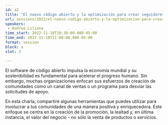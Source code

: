 ```yaml
---
id: a2
title: "El nuevo código abierto y la optimización para crear seguidores más allá de clientes"
url: sessions/2022/el-nuevo-codigo-abierto-y-la-optimizacion-para-crear-seguidores-mas-alla-de-clientes
speakers:
 - Andrea Liliana
time_start: 2022-11-10T10:30:00.000-05:00
time_end: 2022-11-10T11:00:00.000-05:00
format: session
block: a
slot: 2

---
```



El software de código abierto impulsa la economía mundial y su sostenibilidad es fundamental para acelerar el progreso humano. Sin embargo, muchas organizaciones enfocan sus esfuerzos de creación de comunidades como un canal de ventas o un programa para desviar las solicitudes de apoyo.

En esta charla, compartiré algunas herramientas que puedes utilizar para involucrar a tus comunidades de una manera positiva y enriquecedora. Este enfoque se centra en la creación de la promoción, la lealtad y, en última instancia, el valor del negocio - no sólo la venta de productos o servicios.
